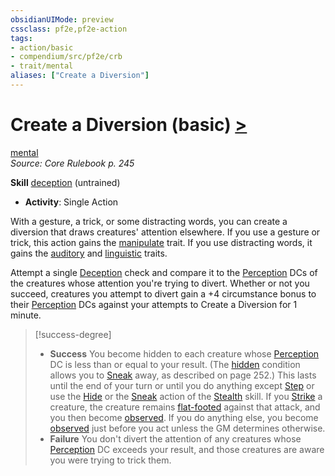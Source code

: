```yaml
---
obsidianUIMode: preview
cssclass: pf2e,pf2e-action
tags:
- action/basic
- compendium/src/pf2e/crb
- trait/mental
aliases: ["Create a Diversion"]
---
```

# Create a Diversion (basic) [>](rules/core-rulebook/chapter-9-playing-the-game.md#Actions "Single Action")
[mental](rules/traits/mental.md)  
*Source: Core Rulebook p. 245*  

**Skill** [deception](compendium/skills.md#Deception) (untrained)
- **Activity**: Single Action

With a gesture, a trick, or some distracting words, you can create a diversion that draws creatures' attention elsewhere. If you use a gesture or trick, this action gains the [manipulate](rules/traits/manipulate.md) trait. If you use distracting words, it gains the [auditory](rules/traits/auditory.md) and [linguistic](rules/traits/linguistic.md) traits.

Attempt a single [Deception](compendium/skills.md#Deception) check and compare it to the [Perception](compendium/skills.md#Perception) DCs of the creatures whose attention you're trying to divert. Whether or not you succeed, creatures you attempt to divert gain a +4 circumstance bonus to their [Perception](compendium/skills.md#Perception) DCs against your attempts to Create a Diversion for 1 minute.

> [!success-degree] 
> - **Success** You become hidden to each creature whose [Perception](compendium/skills.md#Perception) DC is less than or equal to your result. (The [hidden](rules/conditions.md#Hidden) condition allows you to [Sneak](rules/actions/sneak.md) away, as described on page 252.) This lasts until the end of your turn or until you do anything except [Step](rules/actions/step.md) or use the [Hide](rules/actions/hide.md) or the [Sneak](rules/actions/sneak.md) action of the [Stealth](compendium/skills.md#Stealth) skill. If you [Strike](rules/actions/strike.md) a creature, the creature remains [flat-footed](rules/conditions.md#Flat-footed) against that attack, and you then become [observed](rules/conditions.md#Observed). If you do anything else, you become [observed](rules/conditions.md#Observed) just before you act unless the GM determines otherwise.
> - **Failure** You don't divert the attention of any creatures whose [Perception](compendium/skills.md#Perception) DC exceeds your result, and those creatures are aware you were trying to trick them.